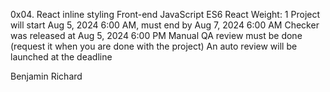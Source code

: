 0x04. React inline styling
Front-end
JavaScript
ES6
React
Weight: 1
Project will start Aug 5, 2024 6:00 AM, must end by Aug 7, 2024 6:00 AM
Checker was released at Aug 5, 2024 6:00 PM
Manual QA review must be done (request it when you are done with the project)
An auto review will be launched at the deadline

Benjamin Richard
